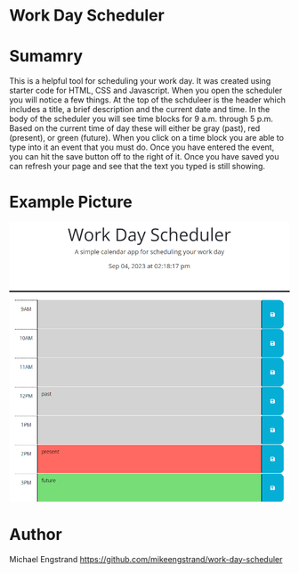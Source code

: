 # Work Day Scheduler

# Sumamry

This is a helpful tool for scheduling your work day. It was created using starter code for HTML, CSS and Javascript. When you open the scheduler you will notice a few things. At the top of the schduleer is the header which includes a title, a brief description and the current date and time. In the body of the scheduler you will see time blocks for 9 a.m. through 5 p.m. Based on the current time of day these will either be gray (past), red (present), or green (future). When you click on a time block you are able to type into it an event that you must do. Once you have entered the event, you can hit the save button off to the right of it. Once you have saved you can refresh your page and see that the text you typed is still showing.

# Example Picture
![Example of what the user sees when opening the Work Day Scheduler](schedule-example.png)

# Author
Michael Engstrand
https://github.com/mikeengstrand/work-day-scheduler
